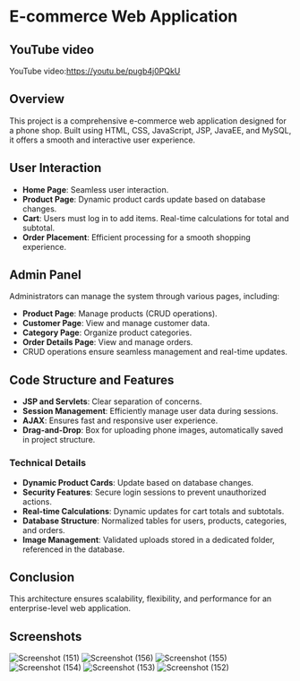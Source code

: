 # E-commerce Web Application

## YouTube video
YouTube video:https://youtu.be/pugb4j0PQkU

## Overview
This project is a comprehensive e-commerce web application designed for a phone shop. Built using HTML, CSS, JavaScript, JSP, JavaEE, and MySQL, it offers a smooth and interactive user experience.

## User Interaction
- **Home Page**: Seamless user interaction.
- **Product Page**: Dynamic product cards update based on database changes.
- **Cart**: Users must log in to add items. Real-time calculations for total and subtotal.
- **Order Placement**: Efficient processing for a smooth shopping experience.

## Admin Panel
Administrators can manage the system through various pages, including:
- **Product Page**: Manage products (CRUD operations).
- **Customer Page**: View and manage customer data.
- **Category Page**: Organize product categories.
- **Order Details Page**: View and manage orders.
- CRUD operations ensure seamless management and real-time updates.

## Code Structure and Features
- **JSP and Servlets**: Clear separation of concerns.
- **Session Management**: Efficiently manage user data during sessions.
- **AJAX**: Ensures fast and responsive user experience.
- **Drag-and-Drop**: Box for uploading phone images, automatically saved in project structure.

### Technical Details
- **Dynamic Product Cards**: Update based on database changes.
- **Security Features**: Secure login sessions to prevent unauthorized actions.
- **Real-time Calculations**: Dynamic updates for cart totals and subtotals.
- **Database Structure**: Normalized tables for users, products, categories, and orders.
- **Image Management**: Validated uploads stored in a dedicated folder, referenced in the database.

## Conclusion
This architecture ensures scalability, flexibility, and performance for an enterprise-level web application.


## Screenshots
![Screenshot (151)](https://github.com/user-attachments/assets/6b11e946-c692-4756-ae88-1434587d91fc)
![Screenshot (156)](https://github.com/user-attachments/assets/76a6c913-c3cf-4844-8006-37d18ae4a29f)
![Screenshot (155)](https://github.com/user-attachments/assets/902af10e-9353-413a-9d25-0eb2f4021d4f)
![Screenshot (154)](https://github.com/user-attachments/assets/37ff30c0-a1da-4b7f-811d-8f7d7c788d67)
![Screenshot (153)](https://github.com/user-attachments/assets/c579e3ad-f269-41c0-b854-3106695d73c1)
![Screenshot (152)](https://github.com/user-attachments/assets/a5d617a8-d3d1-40fe-aa52-579114c696ea)
